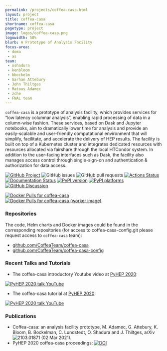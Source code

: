 ```yaml
---
permalink: /projects/coffea-casa.html
layout: project
title: coffea-casa
shortname: coffea-casa
pagetype: project
image: logos/coffea-casa.png
logowidth: 50%
blurb: A Prototype of Analysis Facility
focus-area:
 - doma
 - as
team:
 - oshadura
 - kenbloom
 - bbockelm
 - Garhan Attebury
 - John Thiltges
 - Matous Adamec
 - zche
 - FNAL team
---
```


`coffea-casa` is a prototype of analysis facility, which provides services for “low latency columnar analysis”, enabling rapid processing of data in a column-wise fashion. These services, based on Dask and Jupyter notebooks, aim to dramatically lower time for analysis and provide an easily-scalable and user-friendly computational environment that will simplify, facilitate, and accelerate the delivery of HEP results. The facility is built on top of a Kubernetes cluster and integrates dedicated resources with resources allocated via fairshare through the local HTCondor system. In addition to the user-facing interfaces such as Dask, the facility also manages access control through single-sign-on and authentication & authorization for data access. 

[![GitHub Project](https://img.shields.io/badge/GitHub--blue?style=social&logo=GitHub)](https://github.com/CoffeaTeam/coffea-casa/)
![GitHub issues](https://img.shields.io/github/issues/coffeateam/coffea-casa)
![GitHub pull requests](https://img.shields.io/github/issues-pr/coffeateam/coffea-casa)
[![Actions Status][actions-badge]][actions-link]
[![Documentation Status][rtd-badge]][rtd-link]
[![PyPI version][pypi-version]][pypi-link]
[![PyPI platforms][pypi-platforms]][pypi-link]
[![GitHub Discussion][github-discussions-badge]][github-discussions-link]

[actions-badge]:            https://github.com/CoffeaTeam/coffea-casa/workflows/CI/CD/badge.svg
[actions-link]:             https://github.com/CoffeaTeam/coffea-casa/actions
[github-discussions-badge]: https://img.shields.io/static/v1?label=Discussions&message=Ask&color=blue&logo=github
[github-discussions-link]:  https://github.com/CoffeaTeam/coffea-casa/discussions
[pypi-link]:                https://pypi.org/project/coffea-casa/
[pypi-platforms]:           https://img.shields.io/pypi/pyversions/coffea-casa
[pypi-version]:             https://badge.fury.io/py/coffea-casa.svg
[rtd-badge]:                https://readthedocs.org/projects/coffea-casa/badge/?version=latest
[rtd-link]:                 https://coffea-casa.readthedocs.io/en/latest/?badge=latest

[![Docker Pulls for coffea-casa](https://img.shields.io/docker/pulls/coffeateam/coffea-casa.svg)](https://hub.docker.com/r/coffeateam/coffea-casa)
[![Docker Pulls for coffea-casa (worker image)](https://img.shields.io/docker/pulls/coffeateam/coffea-casa-analysis.svg)](https://hub.docker.com/r/coffeateam/coffea-casa-analysis)

### Repositories

The code, Helm charts and Docker images could be found in the corresponding repositories (for access to coffea-casa-config.git please request access to `coffea-casa` team):

 * [github.com/CoffeaTeam/coffea-casa](https://github.com/CoffeaTeam/coffea-casa)
 * [github.com/CoffeaTeam/coffea-casa-config](https://github.com/CoffeaTeam/coffea-casa)


### Recent Talks and Tutorials

* The coffea-casa introductory Youtube video at [PyHEP 2020](https://indico.cern.ch/event/882824/):
<!-- http://www.get-youtube-thumbnail.com/ -->
[![PyHEP 2020 talk YouTube](http://i3.ytimg.com/vi/CDIFd1gDbSc/hqdefault.jpg)](https://www.youtube.com/watch?v=CDIFd1gDbSc)
* The coffea-casa tutorial at [PyHEP 2020](https://indico.cern.ch/event/882824/):
<!-- http://www.get-youtube-thumbnail.com/ -->
[![PyHEP 2020 talk YouTube](http://i3.ytimg.com/vi/oPl0t8J36-Q/hqdefault.jpg)](https://www.youtube.com/watch?v=oPl0t8J36-Q)


### Publications

* Coffea-casa: an analysis facility prototype, M. Adamec, G. Attebury, K. Bloom, B. Bockelman, C. Lundstedt, O. Shadura and J. Thiltges, arXiv ![2103.01871](https://arxiv.org/abs/2103.01871) (02 Mar 2021).
* PyHEP 2020 coffea-casa proceedings: [![DOI](https://zenodo.org/badge/DOI/10.5281/zenodo.4136273.svg)](https://doi.org/10.5281/zenodo.4136273)